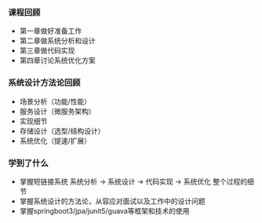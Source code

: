 ### 课程回顾

- 第一章做好准备工作
- 第二章做系统分析和设计
- 第三章做代码实现
- 第四章讨论系统优化方案



### 系统设计方法论回顾

- 场景分析（功能/性能）
- 服务设计（微服务架构）
- 实现细节
- 存储设计（选型/结构设计）
- 系统优化（提速/扩展）



### 学到了什么

- 掌握短链接系统 系统分析 -> 系统设计 -> 代码实现 -> 系统优化 整个过程的细节
- 掌握系统设计的方法论，从容应对面试以及工作中的设计问题
- 掌握springboot3/jpa/junit5/guava等框架和技术的使用